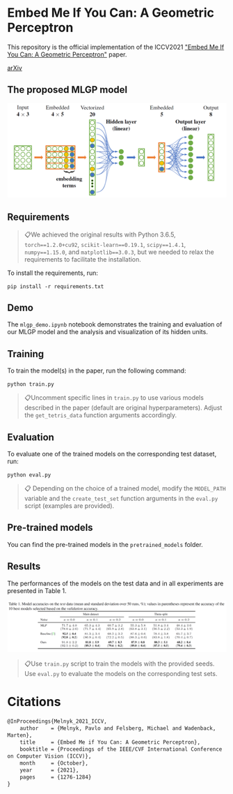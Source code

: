 # Embed Me If You Can: A Geometric Perceptron

This repository is the official implementation of the ICCV2021 ["Embed Me If You Can: A Geometric Perceptron"](https://openaccess.thecvf.com/content/ICCV2021/html/Melnyk_Embed_Me_if_You_Can_A_Geometric_Perceptron_ICCV_2021_paper.html) paper.

[arXiv](https://arxiv.org/abs/2006.06507)



## The proposed MLGP model
 ![Multilayer Geometric Perceptron](misc/mlgp.png)
 


## Requirements
> 📋We achieved the original results with Python 3.6.5, ```torch==1.2.0+cu92```, ```scikit-learn==0.19.1```, ```scipy==1.4.1```, ```numpy==1.15.0```, and ```matplotlib==3.0.3```, but we needed to relax the requirements to facilitate the installation.

To install the requirements, run:

```setup
pip install -r requirements.txt
```


## Demo

The ```mlgp_demo.ipynb``` notebook demonstrates the training and evaluation of our MLGP model and the analysis and visualization of its hidden units.


## Training

To train the model(s) in the paper, run the following command:

```
python train.py 
```

> 📋Uncomment specific lines in ```train.py``` to use various models described in the paper (default are original hyperparameters). Adjust the ```get_tetris_data```  function arguments accordingly.



## Evaluation

To evaluate one of the trained models on the corresponding test dataset, run:


```
python eval.py
```

> 📋 Depending on the choice of a trained model, modify the ```MODEL_PATH``` variable and the ```create_test_set``` function arguments in the ```eval.py``` script (examples are provided).



## Pre-trained models

You can find the pre-trained models in the ```pretrained_models``` folder.



## Results


The performances of the models on the test data and in all experiments are presented in Table 1.


![Test Accuracies](misc/table_of_results.png)


> 📋Use ```train.py``` script to train the models with the provided seeds. Use ```eval.py``` to evaluate the models on the corresponding test sets. 



# Citations
```
@InProceedings{Melnyk_2021_ICCV,
    author    = {Melnyk, Pavlo and Felsberg, Michael and Wadenback, Marten},
    title     = {Embed Me if You Can: A Geometric Perceptron},
    booktitle = {Proceedings of the IEEE/CVF International Conference on Computer Vision (ICCV)},
    month     = {October},
    year      = {2021},
    pages     = {1276-1284}
}
```

